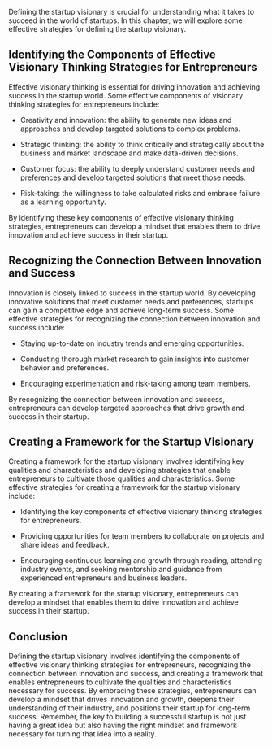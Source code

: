 
Defining the startup visionary is crucial for understanding what it takes to succeed in the world of startups. In this chapter, we will explore some effective strategies for defining the startup visionary.

Identifying the Components of Effective Visionary Thinking Strategies for Entrepreneurs
---------------------------------------------------------------------------------------

Effective visionary thinking is essential for driving innovation and achieving success in the startup world. Some effective components of visionary thinking strategies for entrepreneurs include:

* Creativity and innovation: the ability to generate new ideas and approaches and develop targeted solutions to complex problems.

* Strategic thinking: the ability to think critically and strategically about the business and market landscape and make data-driven decisions.

* Customer focus: the ability to deeply understand customer needs and preferences and develop targeted solutions that meet those needs.

* Risk-taking: the willingness to take calculated risks and embrace failure as a learning opportunity.

By identifying these key components of effective visionary thinking strategies, entrepreneurs can develop a mindset that enables them to drive innovation and achieve success in their startup.

Recognizing the Connection Between Innovation and Success
---------------------------------------------------------

Innovation is closely linked to success in the startup world. By developing innovative solutions that meet customer needs and preferences, startups can gain a competitive edge and achieve long-term success. Some effective strategies for recognizing the connection between innovation and success include:

* Staying up-to-date on industry trends and emerging opportunities.

* Conducting thorough market research to gain insights into customer behavior and preferences.

* Encouraging experimentation and risk-taking among team members.

By recognizing the connection between innovation and success, entrepreneurs can develop targeted approaches that drive growth and success in their startup.

Creating a Framework for the Startup Visionary
----------------------------------------------

Creating a framework for the startup visionary involves identifying key qualities and characteristics and developing strategies that enable entrepreneurs to cultivate those qualities and characteristics. Some effective strategies for creating a framework for the startup visionary include:

* Identifying the key components of effective visionary thinking strategies for entrepreneurs.

* Providing opportunities for team members to collaborate on projects and share ideas and feedback.

* Encouraging continuous learning and growth through reading, attending industry events, and seeking mentorship and guidance from experienced entrepreneurs and business leaders.

By creating a framework for the startup visionary, entrepreneurs can develop a mindset that enables them to drive innovation and achieve success in their startup.

Conclusion
----------

Defining the startup visionary involves identifying the components of effective visionary thinking strategies for entrepreneurs, recognizing the connection between innovation and success, and creating a framework that enables entrepreneurs to cultivate the qualities and characteristics necessary for success. By embracing these strategies, entrepreneurs can develop a mindset that drives innovation and growth, deepens their understanding of their industry, and positions their startup for long-term success. Remember, the key to building a successful startup is not just having a great idea but also having the right mindset and framework necessary for turning that idea into a reality.
